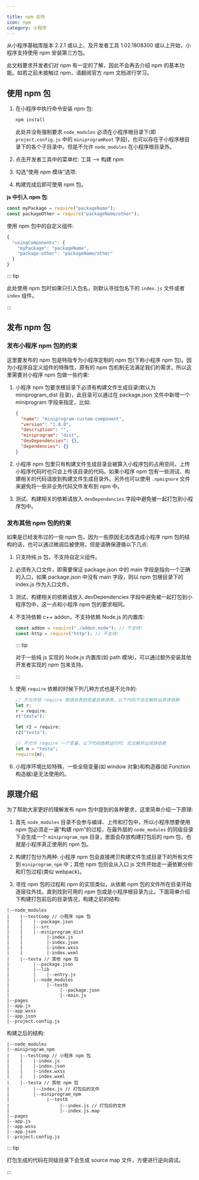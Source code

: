 ```yaml
---

title: npm 支持
icon: npm
category: 小程序
---
```


从小程序基础库版本 2.2.1 或以上、及开发者工具 1.02.1808300 或以上开始，小程序支持使用 npm 安装第三方包。

此文档要求开发者们对 npm 有一定的了解，因此不会再去介绍 npm 的基本功能。如若之前未接触过 npm，请翻阅官方 npm 文档进行学习。

<!-- more -->

## 使用 npm 包

1. 在小程序中执行命令安装 npm 包:

   ```bash
   npm install
   ```

   此处并没有强制要求 `node_modules` 必须在小程序根目录下(即 `project.config.js` 中的 `miniprogramRoot` 字段)，也可以存在于小程序根目录下的各个子目录中。但是不允许 `node_modules` 在小程序根目录外。

1. 点击开发者工具中的菜单栏: 工具 --> 构建 npm

1. 勾选“使用 npm 模块”选项:

1. 构建完成后即可使用 npm 包。

**js 中引入 npm 包**:

```js
const myPackage = require("packageName");
const packageOther = require("packageName/other");
```

使用 npm 包中的自定义组件:

```js
{
  "usingComponents": {
    "myPackage": "packageName",
    "package-other": "packageName/other"
  }
}
```

::: tip

此处使用 npm 包时如果只引入包名，则默认寻找包名下的 `index.js` 文件或者 `index` 组件。

:::

## 发布 npm 包

### 发布小程序 npm 包的约束

这里要发布的 npm 包是特指专为小程序定制的 npm 包(下称小程序 npm 包)。因为小程序自定义组件的特殊性，原有的 npm 包机制无法满足我们的需求，所以这里需要对小程序 npm 包做一些约束:

1. 小程序 npm 包要求根目录下必须有构建文件生成目录(默认为 miniprogram_dist 目录)，此目录可以通过在 package.json 文件中新增一个 miniprogram 字段来指定，比如:

   ```json
   {
     "name": "miniprogram-custom-component",
     "version": "1.0.0",
     "description": "",
     "miniprogram": "dist",
     "devDependencies": {},
     "dependencies": {}
   }
   ```

1. 小程序 npm 包里只有构建文件生成目录会被算入小程序包的占用空间，上传小程序代码时也只会上传该目录的代码。如果小程序 npm 包有一些测试、构建相关的代码请放到构建文件生成目录外。另外也可以使用 `.npmignore` 文件来避免将一些非业务代码文件发布到 npm 中。

1. 测试、构建相关的依赖请放入 `devDependencies` 字段中避免被一起打包到小程序包中。

### 发布其他 npm 包的约束

如果是已经发布过的一些 npm 包，因为一些原因无法改造成小程序 npm 包的结构的话，也可以通过微调后被使用，但是请确保遵循以下几点:

1. 只支持纯 js 包，不支持自定义组件。
1. 必须有入口文件，即需要保证 package.json 中的 main 字段是指向一个正确的入口，如果 package.json 中没有 main 字段，则以 npm 包根目录下的 index.js 作为入口文件。
1. 测试、构建相关的依赖请放入 devDependencies 字段中避免被一起打包到小程序包中，这一点和小程序 npm 包的要求相同。
1. 不支持依赖 c++ addon，不支持依赖 Node.js 的内置库:

   ```js
   const addon = require("./addon.node"); // 不支持!
   const http = require("http"); // 不支持!
   ```

   ::: tip

   对于一些纯 js 实现的 Node.js 内置库(如 path 模块)，可以通过额外安装其他开发者实现的 npm 包来支持。

   :::

1. 使用 `require` 依赖的时候下列几种方式也是不允许的:

   ```js
   // 不允许将 require 赋值给其他变量后再使用，以下代码不会去解析出具体依赖
   let r;
   r = require;
   r("testa");

   let r2 = require;
   r2("testa");

   // 不允许 require 一个变量，以下代码依赖运行时，无法解析出具体依赖
   let m = "testa";
   require(m);
   ```

1. 小程序环境比较特殊，一些全局变量(如 window 对象)和构造器(如 Function 构造器)是无法使用的。

## 原理介绍

为了帮助大家更好的理解发布 npm 包中提到的各种要求，这里简单介绍一下原理:

1. 首先 `node_modules` 目录不会参与编译、上传和打包中，所以小程序想要使用 npm 包必须走一遍“构建 npm”的过程，在最外层的 `node_modules` 的同级目录下会生成一个 `miniprogram_npm` 目录，里面会存放构建打包后的 npm 包，也就是小程序真正使用的 npm 包。

1. 构建打包分为两种: 小程序 npm 包会直接拷贝构建文件生成目录下的所有文件到 `miniprogram_npm` 中；其他 npm 包则会从入口 js 文件开始走一遍依赖分析和打包过程(类似 webpack)。

1. 寻找 npm 包的过程和 npm 的实现类似，从依赖 npm 包的文件所在目录开始逐层往外找，直到找到可用的 npm 包或是小程序根目录为止。下面简单介绍下构建打包前后的目录情况，构建之前的结构:

```
|--node_modules
|    |--testComp // 小程序 npm 包
|    |    |--package.json
|    |    |--src
|    |    |--miniprogram_dist
|    |         |-index.js
|    |         |-index.json
|    |         |-index.wxss
|    |         |-index.wxml
|    |--testa // 其他 npm 包
|         |--package.json
|         |--lib
|         |    |--entry.js
|         |--node_modules
|              |--testb
|                   |--package.json
|                   |--main.js
|--pages
|--app.js
|--app.wxss
|--app.json
|--project.config.js
```

构建之后的结构:

```
|--node_modules
|--miniprogram_npm
|    |--testComp // 小程序 npm 包
|    |    |-index.js
|    |    |-index.json
|    |    |-index.wxss
|    |    |-index.wxml
|    |--testa // 其他 npm 包
|         |--index.js // 打包后的文件
|         |--miniprogram_npm
|              |--testb
|                   |--index.js // 打包后的文件
|                   |--index.js.map
|--pages
|--app.js
|--app.wxss
|--app.json
|--project.config.js
```

::: tip

打包生成的代码在同级目录下会生成 source map 文件，方便进行逆向调试。

:::
